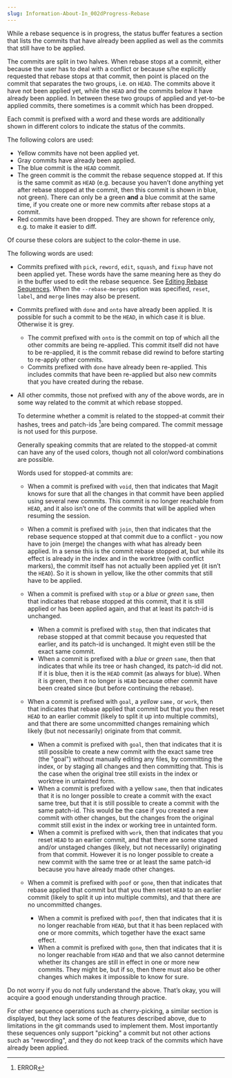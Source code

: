 ```yaml
---
slug: Information-About-In_002dProgress-Rebase
---
```


While a rebase sequence is in progress, the status buffer features a section that lists the commits that have already been applied as well as the commits that still have to be applied.

The commits are split in two halves. When rebase stops at a commit, either because the user has to deal with a conflict or because s/he explicitly requested that rebase stops at that commit, then point is placed on the commit that separates the two groups, i.e. on `HEAD`. The commits above it have not been applied yet, while the `HEAD` and the commits below it have already been applied. In between these two groups of applied and yet-to-be applied commits, there sometimes is a commit which has been dropped.

Each commit is prefixed with a word and these words are additionally shown in different colors to indicate the status of the commits.

The following colors are used:

*   Yellow commits have not been applied yet.
*   Gray commits have already been applied.
*   The blue commit is the `HEAD` commit.
*   The green commit is the commit the rebase sequence stopped at. If this is the same commit as `HEAD` (e.g. because you haven’t done anything yet after rebase stopped at the commit, then this commit is shown in blue, not green). There can only be a green **and** a blue commit at the same time, if you create one or more new commits after rebase stops at a commit.
*   Red commits have been dropped. They are shown for reference only, e.g. to make it easier to diff.

Of course these colors are subject to the color-theme in use.

The following words are used:

*   Commits prefixed with `pick`, `reword`, `edit`, `squash`, and `fixup` have not been applied yet. These words have the same meaning here as they do in the buffer used to edit the rebase sequence. See [Editing Rebase Sequences](Editing-Rebase-Sequences). When the `--rebase-merges` option was specified, `reset`, `label`, and `merge` lines may also be present.

*   Commits prefixed with `done` and `onto` have already been applied. It is possible for such a commit to be the `HEAD`, in which case it is blue. Otherwise it is grey.

    *   The commit prefixed with `onto` is the commit on top of which all the other commits are being re-applied. This commit itself did not have to be re-applied, it is the commit rebase did rewind to before starting to re-apply other commits.
    *   Commits prefixed with `done` have already been re-applied. This includes commits that have been re-applied but also new commits that you have created during the rebase.

*   All other commits, those not prefixed with any of the above words, are in some way related to the commit at which rebase stopped.

    To determine whether a commit is related to the stopped-at commit their hashes, trees and patch-ids [^1]are being compared. The commit message is not used for this purpose.

    Generally speaking commits that are related to the stopped-at commit can have any of the used colors, though not all color/word combinations are possible.

    Words used for stopped-at commits are:

    *   When a commit is prefixed with `void`, then that indicates that Magit knows for sure that all the changes in that commit have been applied using several new commits. This commit is no longer reachable from `HEAD`, and it also isn’t one of the commits that will be applied when resuming the session.

    *   When a commit is prefixed with `join`, then that indicates that the rebase sequence stopped at that commit due to a conflict - you now have to join (merge) the changes with what has already been applied. In a sense this is the commit rebase stopped at, but while its effect is already in the index and in the worktree (with conflict markers), the commit itself has not actually been applied yet (it isn’t the `HEAD`). So it is shown in yellow, like the other commits that still have to be applied.

    *   When a commit is prefixed with `stop` or a *blue* or *green* `same`, then that indicates that rebase stopped at this commit, that it is still applied or has been applied again, and that at least its patch-id is unchanged.

        *   When a commit is prefixed with `stop`, then that indicates that rebase stopped at that commit because you requested that earlier, and its patch-id is unchanged. It might even still be the exact same commit.
        *   When a commit is prefixed with a *blue* or *green* `same`, then that indicates that while its tree or hash changed, its patch-id did not. If it is blue, then it is the `HEAD` commit (as always for blue). When it is green, then it no longer is `HEAD` because other commit have been created since (but before continuing the rebase).

    *   When a commit is prefixed with `goal`, a *yellow* `same,` or `work`, then that indicates that rebase applied that commit but that you then reset `HEAD` to an earlier commit (likely to split it up into multiple commits), and that there are some uncommitted changes remaining which likely (but not necessarily) originate from that commit.

        *   When a commit is prefixed with `goal`, then that indicates that it is still possible to create a new commit with the exact same tree (the "goal") without manually editing any files, by committing the index, or by staging all changes and then committing that. This is the case when the original tree still exists in the index or worktree in untainted form.
        *   When a commit is prefixed with a yellow `same`, then that indicates that it is no longer possible to create a commit with the exact same tree, but that it is still possible to create a commit with the same patch-id. This would be the case if you created a new commit with other changes, but the changes from the original commit still exist in the index or working tree in untainted form.
        *   When a commit is prefixed with `work`, then that indicates that you reset `HEAD` to an earlier commit, and that there are some staged and/or unstaged changes (likely, but not necessarily) originating from that commit. However it is no longer possible to create a new commit with the same tree or at least the same patch-id because you have already made other changes.

    *   When a commit is prefixed with `poof` or `gone`, then that indicates that rebase applied that commit but that you then reset `HEAD` to an earlier commit (likely to split it up into multiple commits), and that there are no uncommitted changes.

        *   When a commit is prefixed with `poof`, then that indicates that it is no longer reachable from `HEAD`, but that it has been replaced with one or more commits, which together have the exact same effect.
        *   When a commit is prefixed with `gone`, then that indicates that it is no longer reachable from `HEAD` and that we also cannot determine whether its changes are still in effect in one or more new commits. They might be, but if so, then there must also be other changes which makes it impossible to know for sure.

Do not worry if you do not fully understand the above. That’s okay, you will acquire a good enough understanding through practice.

For other sequence operations such as cherry-picking, a similar section is displayed, but they lack some of the features described above, due to limitations in the git commands used to implement them. Most importantly these sequences only support "picking" a commit but not other actions such as "rewording", and they do not keep track of the commits which have already been applied.

[^1]: ERROR
